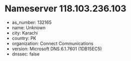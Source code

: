 # Nameserver 118.103.236.103

* as_number: 132165
* name: Unknown
* city: Karachi
* country: PK
* organization: Connect Communications
* version: Microsoft DNS 6.1.7601 (1DB15EC5)
* dnssec: false
